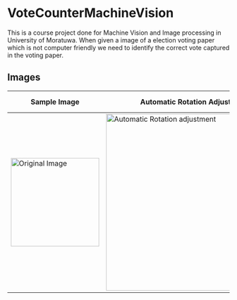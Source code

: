 # VoteCounterMachineVision
This is a course project done for Machine Vision and Image processing in University of Moratuwa. When given a image of a election voting paper which is not computer friendly we need to identify the correct vote captured in the voting paper.


## Images
| Sample Image | Automatic Rotation Adjustment | Political Parties |
|----------------|---|---|
|<img src="https://scontent.fcmb4-1.fna.fbcdn.net/v/t31.0-8/14682139_1295464003826779_7217679250165306580_o.jpg?_nc_cat=104&_nc_ht=scontent.fcmb4-1.fna&oh=5deb19f71f7c7b083d43eeb7d6b64361&oe=5D32C200" alt="Original Image" width="200"/>|<img src="https://scontent.fcmb4-1.fna.fbcdn.net/v/t1.0-9/14650705_1295634657143047_1955302781375307906_n.jpg?_nc_cat=111&_nc_ht=scontent.fcmb4-1.fna&oh=3944ce5a4917e88a6d3ed1734d3526e4&oe=5D3BACE9" alt="Automatic Rotation adjustment" width="400"/>| <img src="https://scontent.fcmb4-1.fna.fbcdn.net/v/t31.0-8/14715614_1296751053698074_1861062890502683039_o.jpg?_nc_cat=106&_nc_ht=scontent.fcmb4-1.fna&oh=bbb818087b51f179724cd7e6edeede09&oe=5D2E7951" alt="Political Parties" width="80"/>|
